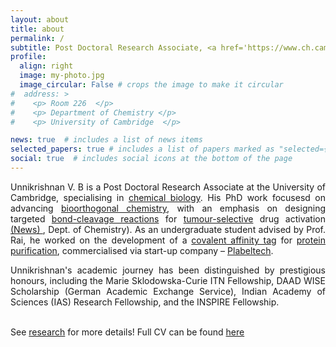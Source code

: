 ```yaml
---
layout: about
title: about
permalink: /
subtitle: Post Doctoral Research Associate, <a href='https://www.ch.cam.ac.uk/rig/biological/about'> Department of Chemistry <a>, University of Cambridge, UK <br> PhD in Chemistry,  <a href='https://www.clarehall.cam.ac.uk'>Clare Hall</a>, University of Cambridge, UK
profile:
  align: right
  image: my-photo.jpg
  image_circular: False # crops the image to make it circular
#  address: >
#    <p> Room 226  </p>
#    <p> Department of Chemistry </p>
#    <p> University of Cambridge  </p>

news: true  # includes a list of news items
selected_papers: true # includes a list of papers marked as "selected={true}"
social: true  # includes social icons at the bottom of the page
---
```


<div style="text-align: justify"> Unnikrishnan V. B is a Post Doctoral Research Associate at the University of Cambridge, specialising in <u>chemical biology</u>. His PhD work focusesd on advancing <u>bioorthogonal chemistry</u>, with an emphasis on designing targeted <u>bond-cleavage reactions</u> for <u>tumour-selective</u> drug activation <a href="https://www.ch.cam.ac.uk/news/three-year-project-culminates-new-molecules-targeted-imaging-and-drug-delivery?fbclid=IwY2xjawFJmZtleHRuA2FlbQIxMAABHQPElkfcvFOeRw0Q7KNDVawpzdU-PEuio8mBgpv7qfehfqFbAg74eilXpQ_aem_z399kwoB2tPhgYgASecJcQ"> (News) </a>, Dept. of Chemistry). As an undergraduate student advised by Prof. Rai, he worked on the development of a <u>covalent affinity tag</u> for <u>protein purification</u>, commercialised via start-up company – <a href="https://plabeltech.com/product/gly-tag-purification-resin/">Plabeltech</a>.

Unnikrishnan's academic journey has been distinguished by prestigious honours, including the Marie Sklodowska-Curie ITN Fellowship, DAAD WISE Scholarship (German Academic Exchange Service), Indian Academy of Sciences (IAS) Research Fellowship, and the INSPIRE Fellowship. 
</div>
<br>
See <a href="/research/overview/">research</a> for more details! Full CV can be found <a href="https://acrobat.adobe.com/id/urn:aaid:sc:ap:ba46d233-d391-4eda-87be-c46b01cb79d9">here</a>
<br>


